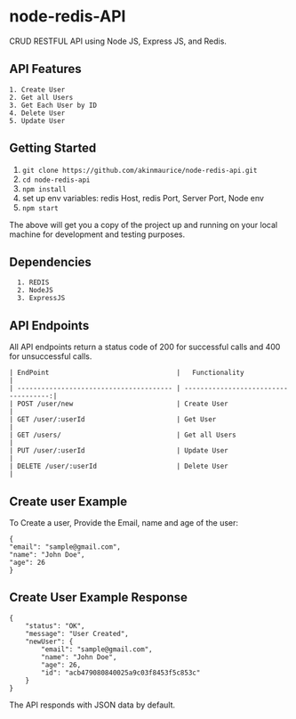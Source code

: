 # node-redis-API
CRUD RESTFUL API using Node JS, Express JS, and Redis.


## API Features
```
1. Create User
2. Get all Users
3. Get Each User by ID
4. Delete User
5. Update User
```

## Getting Started

  1. `git clone https://github.com/akinmaurice/node-redis-api.git`
  2. `cd node-redis-api`
  3. `npm install`
  4.  set up env variables: redis Host, redis Port, Server Port, Node env
  5. `npm start`

The above will get you a copy of the project up and running on your local machine for development and testing purposes.

## Dependencies
```
  1. REDIS
  2. NodeJS
  3. ExpressJS
```

## API Endpoints

All API endpoints return a status code of 200 for successful calls and 400 for
unsuccessful calls.

```
| EndPoint                                |   Functionality                      |
| --------------------------------------- | ------------------------------------:|
| POST /user/new                          | Create User                          |
| GET /user/:userId                       | Get User                             |
| GET /users/                             | Get all Users                        |
| PUT /user/:userId                       | Update User                          |
| DELETE /user/:userId                    | Delete User                          |
```

## Create user Example

To Create a user, Provide the Email, name and age of the user:
```
{
"email": "sample@gmail.com",
"name": "John Doe",
"age": 26
}
```
## Create User Example Response
```
{
    "status": "OK",
    "message": "User Created",
    "newUser": {
        "email": "sample@gmail.com",
        "name": "John Doe",
        "age": 26,
        "id": "acb479080840025a9c03f8453f5c853c"
    }
}
```


The API responds with JSON data by default.


